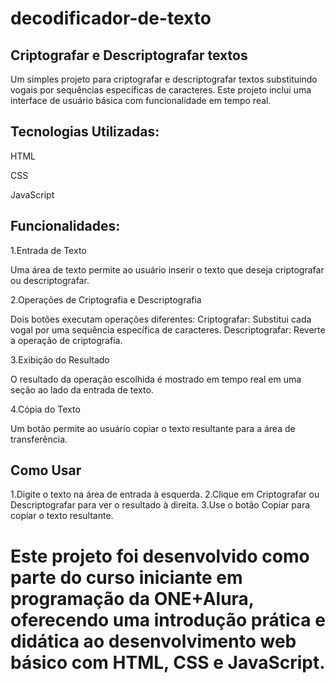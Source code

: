 # decodificador-de-texto
## Criptografar e Descriptografar textos

Um simples projeto para criptografar e descriptografar textos substituindo vogais por sequências específicas de caracteres. Este projeto inclui uma interface de usuário básica com funcionalidade em tempo real.

## Tecnologias Utilizadas:

HTML

CSS 

JavaScript

## Funcionalidades:

1.Entrada de Texto

Uma área de texto permite ao usuário inserir o texto que deseja criptografar ou descriptografar.

2.Operações de Criptografia e Descriptografia

Dois botões executam operações diferentes:
Criptografar: Substitui cada vogal por uma sequência específica de caracteres.
Descriptografar: Reverte a operação de criptografia.

3.Exibição do Resultado

O resultado da operação escolhida é mostrado em tempo real em uma seção ao lado da entrada de texto.

4.Cópia do Texto

Um botão permite ao usuário copiar o texto resultante para a área de transferência.

## Como Usar

1.Digite o texto na área de entrada à esquerda.
2.Clique em Criptografar ou Descriptografar para ver o resultado à direita.
3.Use o botão Copiar para copiar o texto resultante.

# Este projeto foi desenvolvido como parte do curso iniciante em programação da ONE+Alura, oferecendo uma introdução prática e didática ao desenvolvimento web básico com HTML, CSS e JavaScript.
